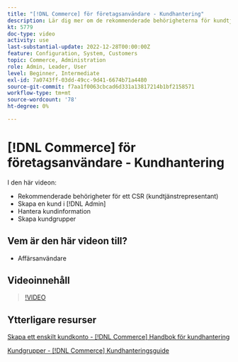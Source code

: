 ```yaml
---
title: "[!DNL Commerce] för företagsanvändare - Kundhantering"
description: Lär dig mer om de rekommenderade behörigheterna för kundtjänst, skapa en kund i  [!DNL Admin], hantera kundinformation och skapa kundgrupper.
kt: 5779
doc-type: video
activity: use
last-substantial-update: 2022-12-28T00:00:00Z
feature: Configuration, System, Customers
topic: Commerce, Administration
role: Admin, Leader, User
level: Beginner, Intermediate
exl-id: 7a0743ff-03dd-49cc-9d41-6674b71a4480
source-git-commit: f7aa1f0063cbcad6d331a13817214b1bf2158571
workflow-type: tm+mt
source-wordcount: '78'
ht-degree: 0%

---
```


# [!DNL Commerce] för företagsanvändare - Kundhantering

I den här videon:

- Rekommenderade behörigheter för ett CSR (kundtjänstrepresentant)
- Skapa en kund i [!DNL Admin]
- Hantera kundinformation
- Skapa kundgrupper

## Vem är den här videon till?

- Affärsanvändare

## Videoinnehåll

>[!VIDEO](https://video.tv.adobe.com/v/36189?quality=12&learn=on)

## Ytterligare resurser

[Skapa ett enskilt kundkonto - [!DNL Commerce] Handbok för kundhantering](https://experienceleague.adobe.com/docs/commerce-admin/customers/customer-accounts/account-create.html?lang=sv-SE)

[Kundgrupper - [!DNL Commerce] Kundhanteringsguide](https://experienceleague.adobe.com/docs/commerce-admin/customers/customers-menu/customer-groups.html?lang=sv-SE)
